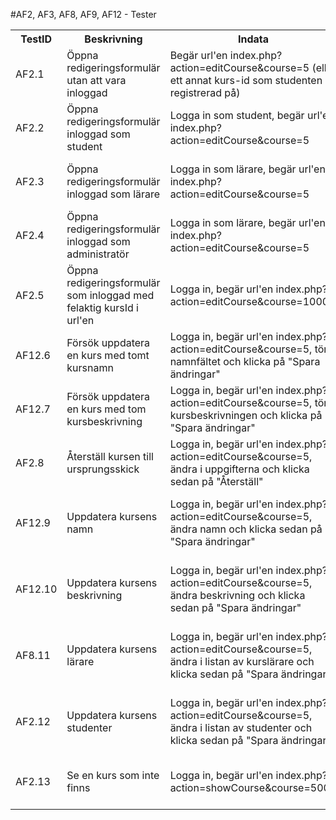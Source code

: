 #AF2, AF3, AF8, AF9, AF12 - Tester

<table>
	<tr>
		<th>TestID</th>
		<th>Beskrivning</th>
		<th>Indata</th>
		<th>Förväntad utdata</th>
	</tr>
	<tr>
		<td>AF2.1</td>
		<td>Öppna redigeringsformulär utan att vara inloggad</td>
		<td>Begär url'en index.php?action=editCourse&course=5 (eller ett annat kurs-id som studenten är registrerad på)</td>
		<td>Redirectad till index.php</td>
	</tr>
	<tr>
		<td>AF2.2</td>
		<td>Öppna redigeringsformulär inloggad som student</td>
		<td>Logga in som student, begär url'en index.php?action=editCourse&course=5</td>
		<td>Redirectad till index.php?action=showCourse&course=5</td>
	</tr>
	<tr>
		<td>AF2.3</td>
		<td>Öppna redigeringsformulär inloggad som lärare</td>
		<td>Logga in som lärare, begär url'en index.php?action=editCourse&course=5</td>
		<td>Redigeringsformulär för vald kurs visas med möjlighet att redigera kursinformation och kursdeltagare</td>
	</tr>
	<tr>
		<td>AF2.4</td>
		<td>Öppna redigeringsformulär inloggad som administratör</td>
		<td>Logga in som lärare, begär url'en index.php?action=editCourse&course=5</td>
		<td>Redigeringsformulär för vald kurs visas med möjlighet att redigera kursinformation, kurslärare och kursdeltagare</td>
	</tr>
	<tr>
		<td>AF2.5</td>
		<td>Öppna redigeringsformulär som inloggad med felaktig kursId i url'en</td>
		<td>Logga in, begär url'en index.php?action=editCourse&course=1000</td>
		<td>Redirectad till index.php?action=showCourses</td>
	</tr>
	<tr>
		<td>AF12.6</td>
		<td>Försök uppdatera en kurs med tomt kursnamn</td>
		<td>Logga in, begär url'en index.php?action=editCourse&course=5, töm namnfältet och klicka på "Spara ändringar"</td>
		<td>Felmeddelande "Kursnamn saknas"</td>
	</tr>
	<tr>
		<td>AF12.7</td>
		<td>Försök uppdatera en kurs med tom kursbeskrivning</td>
		<td>Logga in, begär url'en index.php?action=editCourse&course=5, töm kursbeskrivningen och klicka på "Spara ändringar"</td>
		<td>Felmeddelande "Beskrivning saknas"</td>
	</tr>
	<tr>
		<td>AF2.8</td>
		<td>Återställ kursen till ursprungsskick</td>
		<td>Logga in, begär url'en index.php?action=editCourse&course=5, ändra i uppgifterna och klicka sedan på "Återställ"</td>
		<td>Ändringarna du gjorde ska nu vara återställda</td>
	</tr>
	<tr>
		<td>AF12.9</td>
		<td>Uppdatera kursens namn</td>
		<td>Logga in, begär url'en index.php?action=editCourse&course=5, ändra namn och klicka sedan på "Spara ändringar"</td>
		<td>Redirectad till index.php?action=showCourse&course=5, rättmeddelande "Kursen uppdaterades", kursens namn är ändrat</td>
	</tr>
	<tr>
		<td>AF12.10</td>
		<td>Uppdatera kursens beskrivning</td>
		<td>Logga in, begär url'en index.php?action=editCourse&course=5, ändra beskrivning och klicka sedan på "Spara ändringar"</td>
		<td>Redirectad till index.php?action=showCourse&course=5, rättmeddelande "Kursen uppdaterades", kursens beskrivning är ändrad</td>
	</tr>
	<tr>
		<td>AF8.11</td>
		<td>Uppdatera kursens lärare</td>
		<td>Logga in, begär url'en index.php?action=editCourse&course=5, ändra i listan av kurslärare och klicka sedan på "Spara ändringar"</td>
		<td>Redirectad till index.php?action=showCourse&course=5, rättmeddelande "Kursen uppdaterades", kursens lärare är ändrade</td>
	</tr>
	<tr>
		<td>AF2.12</td>
		<td>Uppdatera kursens studenter</td>
		<td>Logga in, begär url'en index.php?action=editCourse&course=5, ändra i listan av studenter och klicka sedan på "Spara ändringar"</td>
		<td>Redirectad till index.php?action=showCourse&course=5, rättmeddelande "Kursen uppdaterades", kursens studenter är ändrade</td>
	</tr>
	<tr>
		<td>AF2.13</td>
		<td>Se en kurs som inte finns</td>
		<td>Logga in, begär url'en index.php?action=showCourse&course=5000</td>
		<td>Redirectad till index.php?action=showCourses, felmeddelande: "Den begärda kursen finns inte"</td>
	</tr>

</table>